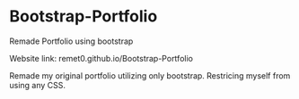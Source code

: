 # Bootstrap-Portfolio
Remade Portfolio using bootstrap

Website link: remet0.github.io/Bootstrap-Portfolio

Remade my original portfolio utilizing only bootstrap. Restricing myself from using any CSS. 
